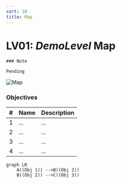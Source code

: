```yaml
---
sort: 10
title: Map
---
```


# LV01: *DemoLevel* Map

```note
### Note

Pending
```

![Map](url)

### Objectives

| # | Name | Description
| - | ---- | -----------
| 1 | ... | ...
| 2 | ... | ...
| 3 | ... | ...
| 4 | ... | ...

```mermaid
graph LR
    A((Obj 1)) -->B((Obj 2))
    B((Obj 2)) -->C((Obj 3))
```


